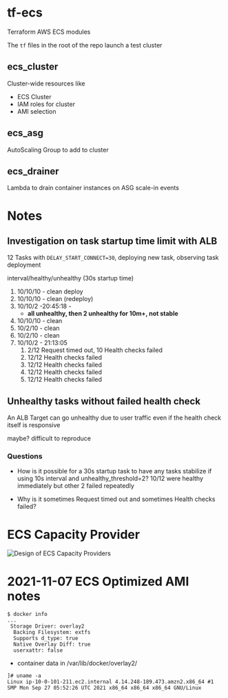 # tf-ecs

Terraform AWS ECS modules

The `tf` files in the root of the repo launch a test cluster

## ecs_cluster

Cluster-wide resources like

- ECS Cluster
- IAM roles for cluster
- AMI selection

## ecs_asg

AutoScaling Group to add to cluster

## ecs_drainer

Lambda to drain container instances on ASG scale-in events


# Notes

## Investigation on task startup time limit with ALB

12 Tasks with `DELAY_START_CONNECT=30`, deploying new task, observing task deployment

interval/healthy/unhealthy (30s startup time)
1. 10/10/10 - clean deploy
2. 10/10/10 - clean (redeploy)
3. 10/10/2 -20:45:18 -  
    - **all unhealthy, then 2 unhealthy for 10m+,  not stable**
4. 10/10/10 - clean
5. 10/2/10 - clean 
6. 10/2/10 - clean
7. 10/10/2 - 21:13:05 
    1. 2/12 Request timed out, 10 Health checks failed
    2. 12/12 Health checks failed
    3. 12/12 Health checks failed
    4. 12/12 Health checks failed
    5. 12/12 Health checks failed

## Unhealthy tasks without failed health check

An ALB Target can go unhealthy due to user traffic even if the health check itself is responsive

maybe? difficult to reproduce

### Questions

- How is it possible for a 30s startup task to have any tasks stabilize if using 10s interval and 
unhealthy_threshold=2? 10/12 were healthy immediately but other 2 failed repeatedly

- Why is it sometimes Request timed out and sometimes Health checks failed?


# ECS Capacity Provider

![Design of ECS Capacity Providers](https://user-images.githubusercontent.com/4712580/140661839-f1d34c36-3719-44d4-9d09-de65c1e01bde.png)


# 2021-11-07 ECS Optimized AMI notes

```
$ docker info
...
 Storage Driver: overlay2
  Backing Filesystem: extfs
  Supports d_type: true
  Native Overlay Diff: true
  userxattr: false

```

- container data in  /var/lib/docker/overlay2/

```
]# uname -a
Linux ip-10-0-101-211.ec2.internal 4.14.248-189.473.amzn2.x86_64 #1 SMP Mon Sep 27 05:52:26 UTC 2021 x86_64 x86_64 x86_64 GNU/Linux
```

